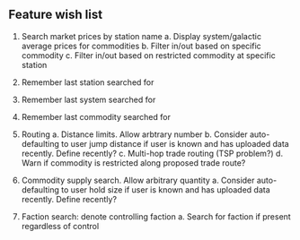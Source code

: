 ## Feature wish list

1. Search market prices by station name
    a. Display system/galactic average prices for commodities
    b. Filter in/out based on specific commodity
    c. Filter in/out based on restricted commodity at specific station
  
2. Remember last station searched for
3. Remember last system searched for
4. Remember last commodity searched for
5. Routing
    a. Distance limits. Allow arbtrary number
    b. Consider auto-defaulting to user jump distance if user is known and has uploaded data recently. Define recently?
    c. Multi-hop trade routing (TSP problem?)
    d. Warn if commodity is restricted along proposed trade route?
6. Commodity supply search. Allow arbitrary quantity
    a. Consider auto-defaulting to user hold size if user is known and has uploaded data recently. Define recently?
7. Faction search: denote controlling faction
    a. Search for faction if present regardless of control
  
